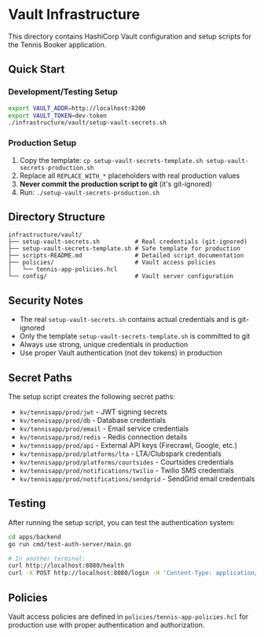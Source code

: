 # Vault Infrastructure

This directory contains HashiCorp Vault configuration and setup scripts for the Tennis Booker application.

## Quick Start

### Development/Testing Setup
```bash
export VAULT_ADDR=http://localhost:8200
export VAULT_TOKEN=dev-token
./infrastructure/vault/setup-vault-secrets.sh
```

### Production Setup
1. Copy the template: `cp setup-vault-secrets-template.sh setup-vault-secrets-production.sh`
2. Replace all `REPLACE_WITH_*` placeholders with real production values
3. **Never commit the production script to git** (it's git-ignored)
4. Run: `./setup-vault-secrets-production.sh`

## Directory Structure

```
infrastructure/vault/
├── setup-vault-secrets.sh          # Real credentials (git-ignored)
├── setup-vault-secrets-template.sh # Safe template for production
├── scripts-README.md               # Detailed script documentation
├── policies/                       # Vault access policies
│   └── tennis-app-policies.hcl
└── config/                         # Vault server configuration
```

## Security Notes

- The real `setup-vault-secrets.sh` contains actual credentials and is git-ignored
- Only the template `setup-vault-secrets-template.sh` is committed to git
- Always use strong, unique credentials in production
- Use proper Vault authentication (not dev tokens) in production

## Secret Paths

The setup script creates the following secret paths:

- `kv/tennisapp/prod/jwt` - JWT signing secrets
- `kv/tennisapp/prod/db` - Database credentials
- `kv/tennisapp/prod/email` - Email service credentials
- `kv/tennisapp/prod/redis` - Redis connection details
- `kv/tennisapp/prod/api` - External API keys (Firecrawl, Google, etc.)
- `kv/tennisapp/prod/platforms/lta` - LTA/Clubspark credentials
- `kv/tennisapp/prod/platforms/courtsides` - Courtsides credentials
- `kv/tennisapp/prod/notifications/twilio` - Twilio SMS credentials
- `kv/tennisapp/prod/notifications/sendgrid` - SendGrid email credentials

## Testing

After running the setup script, you can test the authentication system:

```bash
cd apps/backend
go run cmd/test-auth-server/main.go

# In another terminal:
curl http://localhost:8080/health
curl -X POST http://localhost:8080/login -H 'Content-Type: application/json' -d '{"username":"testuser","password":"testpass"}'
```

## Policies

Vault access policies are defined in `policies/tennis-app-policies.hcl` for production use with proper authentication and authorization. 